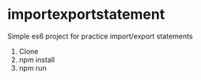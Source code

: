 # importexportstatement
Simple es6 project for practice import/export statements

1. Clone
2. npm install
3. npm run
